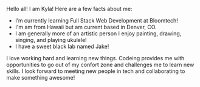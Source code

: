 Hello all! I am Kyla! Here are a few facts about me:
- I’m currently learning Full Stack Web Development at Bloomtech!
- I'm am from Hawaii but am current based in Denver, CO.
- I am generally more of an artistic person I enjoy painting, drawing, singing, and playing ukulele!
- I have a sweet black lab named Jake!

I love working hard and learning new things. Codeing provides me with opportunities to go out of my confort zone and challenges me to learn new skills. I look forward to meeting new people in tech and collaborating to make something awesome!
<!--
**KylaKorkowski/KylaKorkowski** is a ✨ _special_ ✨ repository because its `README.md` (this file) appears on your GitHub profile.

Here are some ideas to get you started:

- 🔭 I’m currently working on ...
- 🌱 I’m currently learning ...
- 👯 I’m looking to collaborate on ...
- 🤔 I’m looking for help with ...
- 💬 Ask me about ...
- 📫 How to reach me: ...
- 😄 Pronouns: ...
- ⚡ Fun fact: ...
-->
